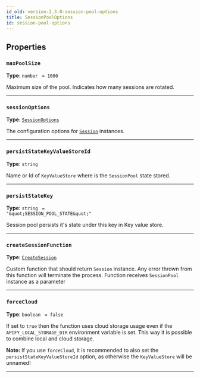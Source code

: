 ```yaml
---
id_old: version-2.3.0-session-pool-options
title: SessionPoolOptions
id: session-pool-options
---
```


<a name="sessionpooloptions"></a>

## Properties

### `maxPoolSize`

**Type**: `number` <code> = 1000</code>

Maximum size of the pool. Indicates how many sessions are rotated.

---

### `sessionOptions`

**Type**: [`SessionOptions`](../typedefs/session-options)

The configuration options for [`Session`](../api/session) instances.

---

### `persistStateKeyValueStoreId`

**Type**: `string`

Name or Id of `KeyValueStore` where is the `SessionPool` state stored.

---

### `persistStateKey`

**Type**: `string` <code> = &quot;\&quot;SESSION_POOL_STATE\&quot;&quot;</code>

Session pool persists it's state under this key in Key value store.

---

### `createSessionFunction`

**Type**: [`CreateSession`](../typedefs/create-session)

Custom function that should return `Session` instance. Any error thrown from this function will terminate the process. Function receives `SessionPool`
instance as a parameter

---

### `forceCloud`

**Type**: `boolean` <code> = false</code>

If set to `true` then the function uses cloud storage usage even if the `APIFY_LOCAL_STORAGE_DIR` environment variable is set. This way it is possible
to combine local and cloud storage.

**Note:** If you use `forceCloud`, it is recommended to also set the `persistStateKeyValueStoreId` option, as otherwise the `KeyValueStore` will be
unnamed!

---
